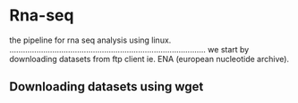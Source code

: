 # Rna-seq
the pipeline for  rna seq analysis using linux.  
.......................................................................................
we start by downloading datasets from ftp client ie. ENA (european nucleotide archive).<br>
## Downloading datasets using wget
